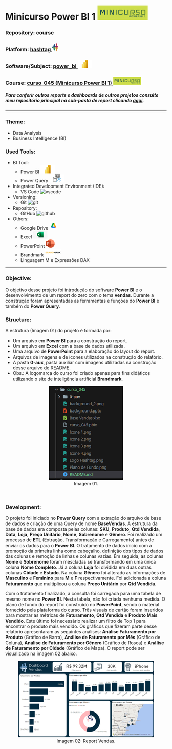 # Minicurso Power BI 1   <img src="./0-aux/logo_course.png" alt="curso_045" width="auto" height="45">

### Repository: [course](../../../)
### Platform: <a href="../../">hashtag   <img src="https://github.com/PedroHeeger/main/blob/main/0-aux/logos/plataforma/hashtag.png" alt="hashtag" width="auto" height="25"></a>
### Software/Subject: <a href="../">power_bi   <img src="https://github.com/PedroHeeger/main/blob/main/0-aux/logos/software/microsoft_powerbi.png" alt="power_bi" width="auto" height="25"></a>
### Course: <a href="./">curso_045 (Minicurso Power BI 1)   <img src="./0-aux/logo_course.png" alt="curso_045" width="auto" height="25"></a>

##### Para conferir outros reports e dashboards de outros projetos consulte meu repositório principal na sub-pasta de report clicando [aqui](https://github.com/PedroHeeger/main/tree/main/report).

---

### Theme:
- Data Analysis
- Business Intelligence (BI)

### Used Tools:
- BI Tool: 
  - Power BI   <img src="https://github.com/PedroHeeger/main/blob/main/0-aux/logos/software/microsoft_powerbi.png" alt="power_bi" width="auto" height="25">
  - Power Query <img src="https://github.com/PedroHeeger/main/blob/main/0-aux/logos/software/microsoft_power_query.png" alt="power_query" width="auto" height="25">
- Integrated Development Environment (IDE):
  - VS Code   <img src="https://cdn.jsdelivr.net/gh/devicons/devicon/icons/vscode/vscode-original.svg" alt="vscode" width="auto" height="25">
- Versioning: 
  - Git   <img src="https://cdn.jsdelivr.net/gh/devicons/devicon/icons/git/git-original.svg" alt="git" width="auto" height="25">
- Repository:
  - GitHub   <img src="https://cdn.jsdelivr.net/gh/devicons/devicon/icons/github/github-original.svg" alt="github" width="auto" height="25">
- Others:
  - Google Drive <img src="https://github.com/PedroHeeger/main/blob/main/0-aux/logos/software/google_drive.png" alt="google_drive" width="auto" height="25">
  - Excel <img src="https://github.com/PedroHeeger/main/blob/main/0-aux/logos/software/microsoft_excel.png" alt="microsoft_excel" width="auto" height="25">
  - PowerPoint <img src="https://github.com/PedroHeeger/main/blob/main/0-aux/logos/software/microsoft_powerpoint.png" alt="power_point" width="auto" height="25">
  - Brandmark <img src="https://github.com/PedroHeeger/main/blob/main/0-aux/logos/sites/ai_brandmark.png" alt="brandmark" width="auto" height="25">
  - Linguagem M e Expressões DAX

---

### Objective:
O objetivo desse projeto foi introdução do software **Power BI** e o desenvolvimento de um report do zero com o tema **vendas**. Durante a construção foram apresentadas as ferramentas e funções do **Power BI** e também do **Power Query**.

### Structure:
A estrutura (Imagem 01) do projeto é formada por:
- Um arquivo em **Power BI** para a construção do report.
- Um arquivo em **Excel** com a base de dados utilizada.
- Uma arquivo de **PowerPoint** para a elaboração do layout do report.
- Arquivos de imagens e de ícones utilizados na construção do relatório.
- A pasta **0-aux**, pasta auxiliar com imagens utilizadas na construção desse arquivo de README.
- Obs.: A logomarca do curso foi criado apenas para fins didáticos utilizando o site de inteligência artificial **Brandmark**.

<div align="Center"><figure>
    <img src="./0-aux/img01.PNG" alt="img01"><br>
    <figcaption>Imagem 01.</figcaption>
</figure></div><br>

### Development:
O projeto foi iniciado no **Power Query** com a extração do arquivo de base de dados e criação de uma Query de nome **BaseVendas**. A estrutura da base de dados era composta pelas colunas: **SKU**, **Produto**, **Qtd Vendida**, **Data**, **Loja**, **Preço Unitário**, **Nome**, **Sobrenome** e **Gênero**. Foi realizado um processo de **ETL** (Extração, Transformação e Carregamento) antes de enviar os dados para o **Power BI**. O tratamento de dados inicio com a promoção da primeira linha como cabeçalho, definição dos tipos de dados das colunas e remoção de linhas e colunas vazias. Em seguida, as colunas **Nome** e **Sobrenome** foram mescladas se transformando em uma única coluna **Nome Completo**. Já a coluna **Loja** foi dividida em duas outras colunas **Cidade** e **Estado**. Na coluna **Gênero** foi alterado as informações de **Masculino** e **Feminino** para **M** e **F** respectivamente. Foi adicionada a coluna **Faturamento** que multiplicou a coluna **Preço Unitário** por **Qtd Vendida**.

Com o tratamento finalizado, a consulta foi carregada para uma tabela de mesmo nome no **Power BI**. Nesta tabela, não foi criada nenhuma medida. O plano de fundo do report foi construído no **PowerPoint**, sendo o material fornecido pela plataforma do curso. Três visuais de cartão foram inseridos para mostrar as métricas de **Faturamento**, **Qtd Vendida** e **Produto Mais Vendido**. Este último foi necessário realizar um filtro de Top 1 para encontrar o produto mais vendido. Os gráficos que fizeram parte desse relatório apresentaram as seguintes análises: **Análise Faturamento por Produto** (Gráfico de Barra), **Análise de Faturamento por Mês** (Gráfico de Coluna), **Análise de Faturamento por Gênero** (Gráfico de Rosca) e **Análise de Faturamento por Cidade** (Gráfico de Mapa). O report pode ser visualizado na imagem 02 abaixo.

<div align="Center"><figure>
    <img src="./0-aux/rep_curso_045_vendas.PNG" alt="img02"><br>
    <figcaption>Imagem 02: Report Vendas.</figcaption>
</figure></div><br>
